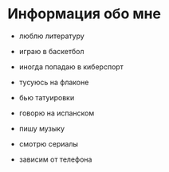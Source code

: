 # Информация обо мне
+ люблю литературу 
- играю в баскетбол
+ иногда попадаю в киберспорт 
- тусуюсь на флаконе 
+ бью татуировки 
- говорю на испанском 
+ пишу музыку 
- смотрю сериалы 
+ зависим от телефона
